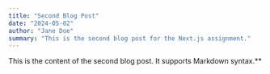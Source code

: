 ```yaml
---
title: "Second Blog Post"
date: "2024-05-02"
author: "Jane Doe"
summary: "This is the second blog post for the Next.js assignment."
---
```

This is the content of the second blog post. It supports Markdown syntax.**